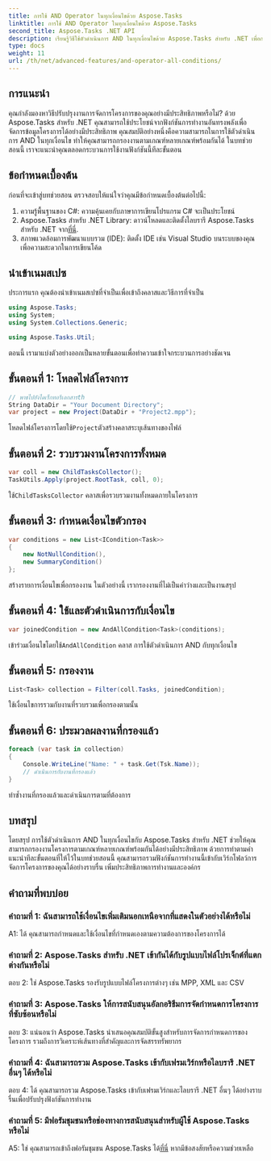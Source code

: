 ```yaml
---
title: การใช้ AND Operator ในทุกเงื่อนไขด้วย Aspose.Tasks
linktitle: การใช้ AND Operator ในทุกเงื่อนไขด้วย Aspose.Tasks
second_title: Aspose.Tasks .NET API
description: เรียนรู้วิธีใช้ตัวดำเนินการ AND ในทุกเงื่อนไขด้วย Aspose.Tasks สำหรับ .NET เพื่อกรองงานโครงการอย่างมีประสิทธิภาพ
type: docs
weight: 11
url: /th/net/advanced-features/and-operator-all-conditions/
---
```

## การแนะนำ

คุณกำลังมองหาวิธีปรับปรุงงานการจัดการโครงการของคุณอย่างมีประสิทธิภาพหรือไม่? ด้วย Aspose.Tasks สำหรับ .NET คุณสามารถใช้ประโยชน์จากฟังก์ชันการทำงานอันทรงพลังเพื่อจัดการข้อมูลโครงการได้อย่างมีประสิทธิภาพ คุณสมบัติอย่างหนึ่งคือความสามารถในการใช้ตัวดำเนินการ AND ในทุกเงื่อนไข ทำให้คุณสามารถกรองงานตามเกณฑ์หลายเกณฑ์พร้อมกันได้ ในบทช่วยสอนนี้ เราจะแนะนำคุณตลอดกระบวนการใช้งานฟังก์ชันนี้ทีละขั้นตอน

## ข้อกำหนดเบื้องต้น

ก่อนที่จะเข้าสู่บทช่วยสอน ตรวจสอบให้แน่ใจว่าคุณมีข้อกำหนดเบื้องต้นต่อไปนี้:

1. ความรู้พื้นฐานของ C#: ความคุ้นเคยกับภาษาการเขียนโปรแกรม C# จะเป็นประโยชน์
2.  Aspose.Tasks สำหรับ .NET Library: ดาวน์โหลดและติดตั้งไลบรารี Aspose.Tasks สำหรับ .NET จาก[ที่นี่](https://releases.aspose.com/tasks/net/).
3. สภาพแวดล้อมการพัฒนาแบบรวม (IDE): ติดตั้ง IDE เช่น Visual Studio บนระบบของคุณเพื่อความสะดวกในการเขียนโค้ด

## นำเข้าเนมสเปซ

ประการแรก คุณต้องนำเข้าเนมสเปซที่จำเป็นเพื่อเข้าถึงคลาสและวิธีการที่จำเป็น

```csharp
using Aspose.Tasks;
using System;
using System.Collections.Generic;

using Aspose.Tasks.Util;

```

ตอนนี้ เรามาแบ่งตัวอย่างออกเป็นหลายขั้นตอนเพื่อทำความเข้าใจกระบวนการอย่างชัดเจน

## ขั้นตอนที่ 1: โหลดไฟล์โครงการ

```csharp
// พาธไปยังไดเร็กทอรีเอกสารth
String DataDir = "Your Document Directory";
var project = new Project(DataDir + "Project2.mpp");
```

 โหลดไฟล์โครงการโดยใช้`Project`ตัวสร้างคลาสระบุเส้นทางของไฟล์

## ขั้นตอนที่ 2: รวบรวมงานโครงการทั้งหมด

```csharp
var coll = new ChildTasksCollector();
TaskUtils.Apply(project.RootTask, coll, 0);
```

 ใช้`ChildTasksCollector` คลาสเพื่อรวบรวมงานทั้งหมดภายในโครงการ

## ขั้นตอนที่ 3: กำหนดเงื่อนไขตัวกรอง

```csharp
var conditions = new List<ICondition<Task>>
{
    new NotNullCondition(),
    new SummaryCondition()
};
```

สร้างรายการเงื่อนไขเพื่อกรองงาน ในตัวอย่างนี้ เรากรองงานที่ไม่เป็นค่าว่างและเป็นงานสรุป

## ขั้นตอนที่ 4: ใช้และตัวดำเนินการกับเงื่อนไข

```csharp
var joinedCondition = new AndAllCondition<Task>(conditions);
```

 เข้าร่วมเงื่อนไขโดยใช้`AndAllCondition` คลาส การใช้ตัวดำเนินการ AND กับทุกเงื่อนไข

## ขั้นตอนที่ 5: กรองงาน

```csharp
List<Task> collection = Filter(coll.Tasks, joinedCondition);
```

ใช้เงื่อนไขการรวมกับงานที่รวบรวมเพื่อกรองตามนั้น

## ขั้นตอนที่ 6: ประมวลผลงานที่กรองแล้ว

```csharp
foreach (var task in collection)
{
    Console.WriteLine("Name: " + task.Get(Tsk.Name));
    // ดำเนินการกับงานที่กรองแล้ว
}
```

ทำซ้ำงานที่กรองแล้วและดำเนินการตามที่ต้องการ

## บทสรุป

โดยสรุป การใช้ตัวดำเนินการ AND ในทุกเงื่อนไขกับ Aspose.Tasks สำหรับ .NET ช่วยให้คุณสามารถกรองงานโครงการตามเกณฑ์หลายเกณฑ์พร้อมกันได้อย่างมีประสิทธิภาพ ด้วยการทำตามคำแนะนำทีละขั้นตอนที่ให้ไว้ในบทช่วยสอนนี้ คุณสามารถรวมฟังก์ชันการทำงานนี้เข้ากับเวิร์กโฟลว์การจัดการโครงการของคุณได้อย่างราบรื่น เพิ่มประสิทธิภาพการทำงานและองค์กร

## คำถามที่พบบ่อย

### คำถามที่ 1: ฉันสามารถใช้เงื่อนไขเพิ่มเติมนอกเหนือจากที่แสดงในตัวอย่างได้หรือไม่

A1: ได้ คุณสามารถกำหนดและใช้เงื่อนไขที่กำหนดเองตามความต้องการของโครงการได้

### คำถามที่ 2: Aspose.Tasks สำหรับ .NET เข้ากันได้กับรูปแบบไฟล์โปรเจ็กต์ที่แตกต่างกันหรือไม่

ตอบ 2: ใช่ Aspose.Tasks รองรับรูปแบบไฟล์โครงการต่างๆ เช่น MPP, XML และ CSV

### คำถามที่ 3: Aspose.Tasks ให้การสนับสนุนอัลกอริธึมการจัดกำหนดการโครงการที่ซับซ้อนหรือไม่

ตอบ 3: แน่นอนว่า Aspose.Tasks นำเสนอคุณสมบัติขั้นสูงสำหรับการจัดการกำหนดการของโครงการ รวมถึงการวิเคราะห์เส้นทางที่สำคัญและการจัดสรรทรัพยากร

### คำถามที่ 4: ฉันสามารถรวม Aspose.Tasks เข้ากับเฟรมเวิร์กหรือไลบรารี .NET อื่นๆ ได้หรือไม่

ตอบ 4: ได้ คุณสามารถรวม Aspose.Tasks เข้ากับเฟรมเวิร์กและไลบรารี .NET อื่นๆ ได้อย่างราบรื่นเพื่อปรับปรุงฟังก์ชันการทำงาน

### คำถามที่ 5: มีฟอรัมชุมชนหรือช่องทางการสนับสนุนสำหรับผู้ใช้ Aspose.Tasks หรือไม่

 A5: ใช่ คุณสามารถเข้าถึงฟอรัมชุมชน Aspose.Tasks ได้[ที่นี่](https://forum.aspose.com/c/tasks/15) หากมีข้อสงสัยหรือความช่วยเหลือ